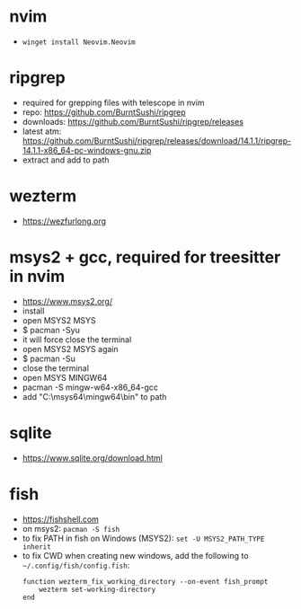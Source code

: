 # nvim
- `winget install Neovim.Neovim`

# ripgrep
- required for grepping files with telescope in nvim
- repo: https://github.com/BurntSushi/ripgrep
- downloads: https://github.com/BurntSushi/ripgrep/releases
- latest atm: https://github.com/BurntSushi/ripgrep/releases/download/14.1.1/ripgrep-14.1.1-x86_64-pc-windows-gnu.zip 
- extract and add to path

# wezterm
- https://wezfurlong.org

# msys2 + gcc, required for treesitter in nvim
- https://www.msys2.org/
- install
- open MSYS2 MSYS
- $ pacman -Syu
- it will force close the terminal
- open MSYS2 MSYS again
- $ pacman -Su
- close the terminal
- open MSYS MINGW64
- pacman -S mingw-w64-x86_64-gcc
- add "C:\msys64\mingw64\bin" to path

# sqlite
- https://www.sqlite.org/download.html

# fish
- https://fishshell.com
- on msys2: `pacman -S fish`
- to fix PATH in fish on Windows (MSYS2): `set -U MSYS2_PATH_TYPE inherit`
- to fix CWD when creating new windows, add the following to `~/.config/fish/config.fish`:
    ```fish
    function wezterm_fix_working_directory --on-event fish_prompt
        wezterm set-working-directory
    end
    ```
